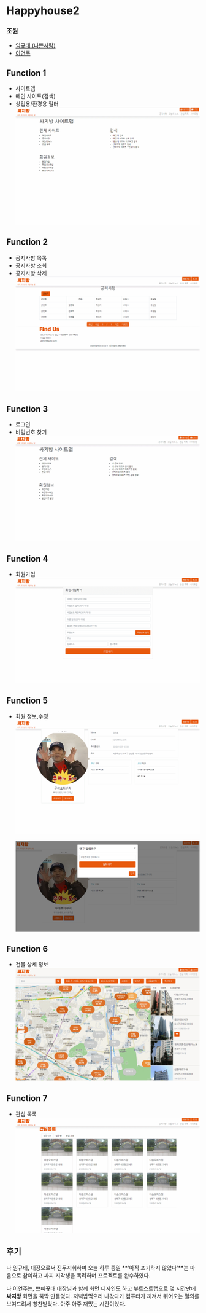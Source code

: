 # Happyhouse2

### 조원

- [임규태 (나쁜사람)](https://github.com/lktgt15)
- [이연주](https://github.com/Joylish)

## Function 1

- 사이트맵  
- 메인 사이트(검색)
-  상업용/환경용 필터  
![](./etc/사이트맵-메인사이트.gif)

## Function 2

- 공지사항 목록  
- 공지사항 조회  
- 공지사항 삭제  
![](./etc/공지사항.gif)

## Function 3

- 로그인  
- 비밀번호 찾기  
![](./etc/로그인-비밀번호찾기.gif)

## Function 4

- 회원가입  
![](./etc/회원가입.gif)

## Function 5

- 회원 정보,수정  
  ![](./etc/회원정보-수정.gif)

  ![](./etc/탈퇴.png)

  

## Function 6

- 건물 상세 정보  
![](./etc/건물상세.gif)

## Function 7

- 관심 목록  
![](./etc/관심목록.gif)



## 후기

나 임규태, 대장으로써 진두지휘하며 오늘 하루 종일 **'아직 포기하지 않았다'**는 마음으로 참여하고 싸피 지각생을 독려하며 프로젝트를 완수하였다. 

나 이연주는, 쁘띠뀨태 대장님과 함께 화면 디자인도 하고 부트스트랩으로 몇 시간만에 **싸지방** 화면을 뚝딱 만들었다. 저녁밥먹으러 나갔다가 컴퓨터가 꺼져서 뛰어오는 열의를 보여드려서 칭찬받았다. 아주 아주 재밌는 시간이었다. 
